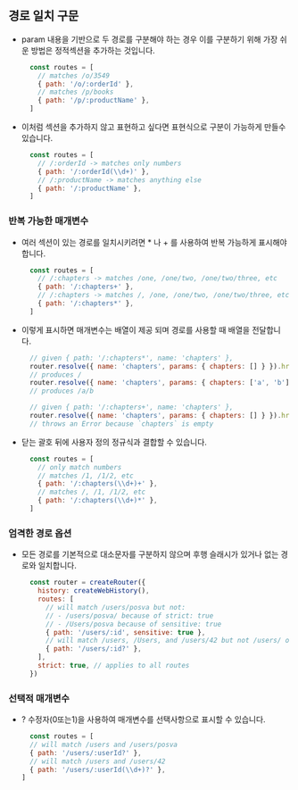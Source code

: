## 경로 일치 구문
- param 내용을 기반으로 두 경로를 구분해야 하는 경우 이를 구분하기 위해 가장 쉬운 방법은 정적섹션을 추가하는 것입니다.
  ```js
    const routes = [
      // matches /o/3549
      { path: '/o/:orderId' },
      // matches /p/books
      { path: '/p/:productName' },
    ]
  ```
- 이처럼 섹션을 추가하지 않고 표현하고 싶다면 표현식으로 구분이 가능하게 만들수 있습니다.
  ```js
    const routes = [
      // /:orderId -> matches only numbers
      { path: '/:orderId(\\d+)' },
      // /:productName -> matches anything else
      { path: '/:productName' },
    ]
  ```
### 반복 가능한 매개변수
- 여러 섹션이 있는 경로를 일치시키려면 * 나 + 를 사용하여 반복 가능하게 표시해야 합니다.
  ```js
    const routes = [
      // /:chapters -> matches /one, /one/two, /one/two/three, etc
      { path: '/:chapters+' },
      // /:chapters -> matches /, /one, /one/two, /one/two/three, etc
      { path: '/:chapters*' },
    ]
  ```
- 이렇게 표시하면 매개변수는 배열이 제공 되며 경로를 사용할 때 배열을 전달합니다.
  ```js
    // given { path: '/:chapters*', name: 'chapters' },
    router.resolve({ name: 'chapters', params: { chapters: [] } }).href
    // produces /
    router.resolve({ name: 'chapters', params: { chapters: ['a', 'b'] } }).href
    // produces /a/b

    // given { path: '/:chapters+', name: 'chapters' },
    router.resolve({ name: 'chapters', params: { chapters: [] } }).href
    // throws an Error because `chapters` is empty
  ```
- 닫는 괄호 뒤에 사용자 정의 정규식과 결합할 수 있습니다.
  ```js
    const routes = [
      // only match numbers
      // matches /1, /1/2, etc
      { path: '/:chapters(\\d+)+' },
      // matches /, /1, /1/2, etc
      { path: '/:chapters(\\d+)*' },
    ]
  ```
### 엄격한 경로 옵션
- 모든 경로를 기본적으로 대소문자를 구분하지 않으며 후행 슬래시가 있거나 없는 경로와 일치합니다.
  ```js
    const router = createRouter({
      history: createWebHistory(),
      routes: [
        // will match /users/posva but not:
        // - /users/posva/ because of strict: true
        // - /Users/posva because of sensitive: true
        { path: '/users/:id', sensitive: true },
        // will match /users, /Users, and /users/42 but not /users/ or /users/42/
        { path: '/users/:id?' },
      ],
      strict: true, // applies to all routes
    })
  ```
### 선택적 매개변수
- ? 수정자(0또는1)을 사용하여 매개변수를 선택사항으로 표시할 수 있습니다.
  ```js
    const routes = [
    // will match /users and /users/posva
    { path: '/users/:userId?' },
    // will match /users and /users/42
    { path: '/users/:userId(\\d+)?' },
  ]
  ```
  